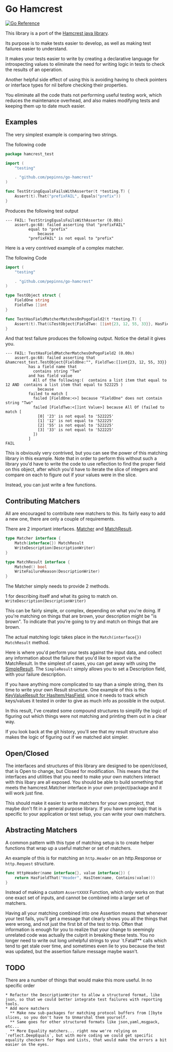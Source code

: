 Go Hamcrest 
=========================

[![Go Reference](https://pkg.go.dev/badge/github.com/pepinns/go-hamcrest.svg)](https://pkg.go.dev/github.com/pepinns/go-hamcrest)

This library is a port of the [Hamcrest java library](http://hamcrest.org/).

Its purpose is to make tests easier to develop, as well as making test failures easier to understand.

It makes your tests easier to write by creating a declarative language for introspecting values to eliminate the need for writing logic in tests to check the results of an operation.

Another helpful side effect of using this is avoiding having to check pointers or interface types for nil before checking their properties.

You eliminate all the code thats not performing useful testing work, which reduces the maintenance overhead, and also makes modifying tests and keeping them up to date much easier.


Examples
-------------
    

The very simplest example is comparing two strings.

The following code

``` go
package hamcrest_test

import (
    "testing"

    . "github.com/pepinns/go-hamcrest"
)

func TestStringEqualsFailsWithAsserter(t *testing.T) {
    Assert(t).That("prefixFAIL", Equals("prefix"))
}
```

Produces the following test output

    --- FAIL: TestStringEqualsFailsWithAsserter (0.00s)
        assert.go:68: failed asserting that "prefixFAIL" 
              equal to "prefix"
                  because
              "prefixFAIL" is not equal to "prefix"
              
              

Here is a very contrived example of a complex matcher.

The following Code

``` go
import (
    "testing"

    . "github.com/pepinns/go-hamcrest"
)

type TestObject struct {
    FieldOne string
    FieldTwo []int
}

func TestHasFieldMatcherMatchesOnPogoField2(t *testing.T) {
    Assert(t).That(&TestObject{FieldTwo: []int{23, 12, 55, 33}}, HasFieldThat(Contains("Two"), AllOf(Contains(12), Contains(522225))))
}
```

And that test failure produces the following output.   Notice the detail it gives you.

    --- FAIL: TestHasFieldMatcherMatchesOnPogoField2 (0.00s)
        assert.go:68: failed asserting that &hamcrest_test.TestObject{FieldOne:"", FieldTwo:[]int{23, 12, 55, 33}} 
              has a field name that
                contains string "Two"
              and has field value 
                All of the following:(  contains a list item that equal to 12 AND  contains a list item that equal to 522225 ) 
                  because
              failed to match [
                failed [FieldOne:<>] because "FieldOne" does not contain string "Two"
                failed [FieldTwo:<[]int Value>] because All Of (failed to match [
                  [0] '23' is not equal to '522225'
                  [1] '12' is not equal to '522225'
                  [2] '55' is not equal to '522225'
                  [3] '33' is not equal to '522225'
                ])
              ]
    FAIL


This is obviously very contrived, but you can see the power of this matching library in this example.  Note that in order to perform this without such a library you'd have to write the code
to use reflection to find the proper field on this object, after which you'd have to iterate the slice of integers and compare on each to figure out if your values were in the slice.  

Instead, you can just write a few functions.


Contributing Matchers
-----------------------------------

All are encouraged to contribute new matchers to this.  Its fairly easy to add a new one, there are only a couple of requirements.

There are 2 important interfaces.  [Matcher](assert.go "hamcrest.Matcher") and [MatchResult](assert.go "hamcrest.MatchResult").

``` go
type Matcher interface {
	Match(interface{}) MatchResult
	WriteDescription(DescriptionWriter)
}

type MatchResult interface {
	Matched() bool
	WriteFailureReason(DescriptionWriter)
}
```

The Matcher simply needs to provide 2 methods.  

1 for describing itself and what its going to match on. `WriteDescription(DescriptionWriter)`

This can be fairly simple, or complex, depending on what you're doing.  If you're matching on things that are brown, your description might be "is brown". To indicate that you're going to try and match on things that are brown.

The actual matching logic takes place in the `Match(interface{}) MatchResult` method.  

Here is where you'd perform your tests against the input data, and collect any information about the failure that you'd like to report via the MatchResult.  In the simplest of cases, you can get away with using the [SimpleResult](match_result.go "hamcrest.SimpleResult").
The `SimpleResult` simply allows you to set a Description field, with your failure description.  


If you have anything more complicated to say than a simple string, then its time to write your own Result structure.  One example of this is the [KeyValueResult for HasItem/HasField](keyvalue_result.go), since it needs to track which keys/values it tested in order to give as much info as possible in the output.

In this result, I've created some compound structures to simplify the logic of figuring out which things were not matching and printing them out in a clear way.

If you look back at the git history, you'll see that my result structure also makes the logic of figuring out if we matched alot simpler.


Open/Closed
---------------------

The interfaces and structures of this library are designed to be open/closed, that is Open to change, but Closed for modification.  This means that the interfaces and utilities that you need to make your own matchers interact with this libary are all exposed.  You should be able to build something that meets the hamcrest.Matcher interface in your own project/package and it will work just fine.

This should make it easier to write matchers for your own project, that maybe don't fit in a general purpose library.  If you have some logic that is specific to your application or test setup, you can write your own matchers.


Abstracting Matchers
----------------------------

A common pattern with this type of matching setup is to create helper functions that wrap up a useful matcher or set of matchers.

An example of this is for matching an `http.Header` on an http.Response or `http.Request` structure.

``` go
func HttpHeader(name interface{}, value interface{}) {
    return HasFieldThat("Header", HasItem(name, Contains(value)))
}
```

Instead of making a custom `AssertXXXX`  Function, which only works on that one exact set of inputs, and cannot be combined into a larger set of matchers.

Having all your matching combined into one Assertion means that whenever your test fails, you'll get a message that clearly shows you all the things that were wrong, and not just the first bit of the test to trip.  Often that information is enough for you to realize that your change to seemingly unrelated code was actually the culprit in breaking these tests.  You no longer need to write out long unhelpful strings to your `t.Fatalf** calls which tend to get stale over time, and sometimes even lie to you because the test was updated, but the assertion failure message maybe wasn't.

TODO
----------------------

There are a number of things that would make this more useful.  In no specific order

    * Refactor the DescriptionWriter to allow a structured format, like json, so that we could better integrate test failures with reporting tools.
    * Add more matchers
      ** Make new sub-packages for matching protocol buffers from []byte slices, so you don't have to Unmarshal them yourself.
      ** Same goes for other structured formats like json,yaml,msgpack, etc...
      ** More Equality matchers... right now we're relying on `reflect.DeepEquals`, but with more coding we could get specific equality checkers for Maps and Lists, that would make the errors a bit easier on the eyes.
